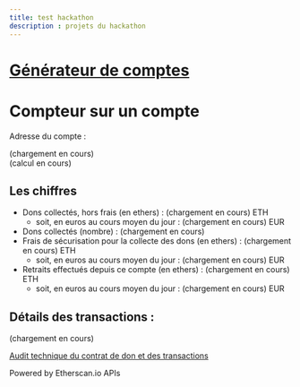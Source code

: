 ```yaml
---
title: test hackathon
description : projets du hackathon
---
```

# [Générateur de comptes](comptes.md)

# Compteur sur un compte

Adresse du compte :
<div id="account_address">(chargement en cours)</div>
<div id="account_qr_code">(calcul en cours)</div>

## Les chiffres

* Dons collectés, hors frais (en ethers) : <span id="collected_sum">(chargement en cours)</span> ETH
    * soit, en euros au cours moyen du jour : <span id="collected_sum_eur">(chargement en cours)</span> EUR
* Dons collectés (nombre) : <span id="collected_count">(chargement en cours)</span>
* Frais de sécurisation pour la collecte des dons (en ethers) : <span id="collection_fees_sum">(chargement en cours)</span> ETH
    * soit, en euros au cours moyen du jour : <span id="collection_fees_sum_eur">(chargement en cours)</span> EUR
* Retraits effectués depuis ce compte (en ethers) : <span id="withdrawn_sum">(chargement en cours)</span> ETH
    * soit, en euros au cours moyen du jour : <span id="withdrawn_sum_eur">(chargement en cours)</span> EUR

## Détails des transactions :

<div id="transactions"> (chargement en cours) </div>

[Audit technique du contrat de don et des transactions](https://etherscan.io/address/0xd972634e4a036d91d0d4a35ef4927b63ac0fa7f4)

Powered by Etherscan.io APIs

<script src="https://code.jquery.com/jquery-3.3.1.min.js"></script>
<script src="https://cdn.jsdelivr.net/npm/jquery-qrcode2@1.0.0/dist/jquery-qrcode.min.js"></script>
<script>
    var account_address = "0xd972634e4a036d91d0d4a35ef4927b63ac0fa7f4";
    $('#account_address').html(account_address);
    var qr_code_size = 300;
    var qr_code_options = { 
        // render method: 'canvas', 'image' or 'div'
        render: 'canvas',
        // version range somewhere in 1 .. 40
        minVersion: 1,
        maxVersion: 40,
        // error correction level: 'L', 'M', 'Q' or 'H'
        ecLevel: 'H',
        // offset in pixel if drawn onto existing canvas
        left: 0,
        top: 0,
        // size in pixel
        size: qr_code_size,
        // code color or image element
        fill: '#000',
        // background color or image element, null for transparent background
        background: '#fff',
        // content
        text: account_address,
        // corner radius relative to module width: 0.0 .. 0.5
        radius: 0.5,
        // quiet zone in modules
        quiet: 1,
        // modes
        // 0: normal
        // 1: label strip
        // 2: label box
        // 3: image strip
        // 4: image box
        mode: 2,
        // size of text
        mSize: 0.08,
        mPosX: 0.5,
        mPosY: 0.5,
        label: "Adresse " + account_address.substring(0,6) + "...",
        fontname: 'sans',
        fontcolor: '#000',
        image: null
    };
    $("#account_qr_code").html('<canvas width="' + qr_code_size
      + '" height="' + qr_code_size
      + '" id="public_address_qr_code'
      + '"></canvas>');
    $("#public_address_qr_code").qrcode(qr_code_options);
    var etherscanAPIKeyToken = "XZYBD5MNJ6TEN28TZGMVTF2SZ9PGNVUV3K";
    var balance_request = "module=account&action=balance&address="
        + account_address
        + "&tag=latest";
    var relative_url_of_transactions_request = "module=account&action=txlist&address="
        + account_address
        + "&startblock=0&endblock=99999999&page=1&offset=10&sort=asc"
    var absolute_url_of_transactions_request = "https://api.etherscan.io/api?"
        + relative_url_of_transactions_request
        + "&apikey="
        + etherscanAPIKeyToken;
    $.getJSON( absolute_url_of_transactions_request )
        .done( function(data) {
            console.log( "done", data );
            // we got incoming transactions, let's get outgoing transactions too
            // sort them by timestamp
            var transactions = data.result.sort( function(t1, t2) { return t2.timeStamp - t1.timeStamp; } );
            var html = '<ul>';
            var collected_sum = 0; // cumulated sum of donations collected
            var collected_count = 0; // number of donations collected
            var collection_fees_sum = 0; // cumulated transaction fees paid by donors
            var withdrawn_sum = 0; // cumulated donations withdrawn
            transactions.forEach(function(item, index, array) {
                console.log(item, index);
                var newDate = new Date();
                newDate.setTime(item.timeStamp*1000);
                var dateString = newDate.toISOString();
                var event = item.input.substring(0,10);
                switch(event) {
                    case '0x':
                        var value = Number.parseFloat(item.value / Math.pow(10,18));
                        if (value > 0) {           // deposit = donation
                           collected_sum += value;
                           collected_count += 1;
                           var gas_price = Number.parseFloat(item.gasPrice);
                           var gas_used = Number.parseFloat(item.gasUsed);
                           var transaction_fees = gas_price * gas_used / Math.pow(10,18);
                           collection_fees_sum += transaction_fees;
                           event = "Réception d'un don de " + value.toFixed(4) + " ETH";
                           event += " et paiement de " + collection_fees_sum.toFixed(4) + " ETH";
                           event += " par le donateur pour les frais de sécurisation de la collecte";
                        } else {                    // withdrawal
                           withdrawn_sum += value;
                           event = "Retrait de " + value.toFixed(4) + " ETH";
                        };
                        html += '<li><a href="https://etherscan.io/tx/' + item.hash + '">' +
                           event +
                           ' (' + dateString.substring(0,10) +
                           ' à ' + dateString.substring(11,19) +
                           ')</a></li>';
                        break;
                    default:
                        event = item.input;
                };
            });
            html += '</ul>';
            $('#transactions').html(html);
            // Fill the dashboard with figures
            $('#withdrawn_sum').html(withdrawn_sum.toFixed(4));
            $('#collection_fees_sum').html(collection_fees_sum.toFixed(4));
            collection_fees_percent = collection_fees_sum / collected_sum * 100;
            $('#collection_fees_percent').html(collection_fees_percent.toPrecision(2));
            $('#collected_sum').html(collected_sum.toFixed(4));
            $('#collected_count').html(collected_count);
            //
            // let's convert ETH sums into EUR
            //
            var absolute_url_of_price_request = "https://min-api.cryptocompare.com/data/generateAvg?fsym=ETH&tsym=EUR&e=Kraken";
            $.getJSON( absolute_url_of_price_request )
                    .done( function(data) {
                        var price = data.RAW.PRICE;
                        var withdrawn_sum_eur = withdrawn_sum * price ;
                        var collection_fees_sum_eur = collection_fees_sum * price ;
                        var collected_sum_eur = collected_sum * price ;
                        $('#withdrawn_sum_eur').html(withdrawn_sum_eur.toFixed(2));
                        $('#collection_fees_sum_eur').html(collection_fees_sum_eur.toFixed(2));
                        $('#collected_sum_eur').html(collected_sum_eur.toFixed(2));
                    } )
                    .fail( function(error) { console.log( "fail while trying to get ETH price", error ); } )
                    .always( function() { console.log( "always log after trying to get ETH price" ); } );
        } )
        .fail( function(error) { console.log( "fail while trying to get contract transactions", error ); } )
        .always( function() { console.log( "always after trying to get contract transactions" ); } );
</script>
